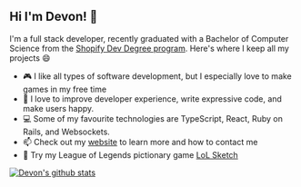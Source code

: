 ## Hi I'm Devon! 👋
I'm a full stack developer, recently graduated with a Bachelor of Computer Science from the [Shopify Dev Degree program](https://devdegree.ca/). Here's where I keep all my projects 😄
- 🎮 I like all types of software development, but I especially love to make games in my free time
- 🫧 I love to improve developer experience, write expressive code, and make users happy.
- 💻 Some of my favourite technologies are TypeScript, React, Ruby on Rails, and Websockets.
- 📫 Check out my [website](https://devonpmack.github.io/) to learn more and how to contact me
- 🎨 Try my League of Legends pictionary game [LoL Sketch](https://lolsketch.com)


[![Devon's github stats](https://github-readme-stats.vercel.app/api?username=devonpmack&bg_color=30,e96443,904e95&title_color=fff&text_color=fff)](https://github.com/anuraghazra/github-readme-stats)

